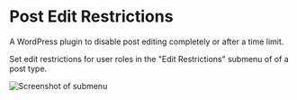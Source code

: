 # Post Edit Restrictions
A WordPress plugin to disable post editing completely or after a time limit. 

Set edit restrictions for user roles in the "Edit Restrictions" submenu of of a post type.

![Screenshot of submenu](https://cloud.githubusercontent.com/assets/1436618/22833311/b1646618-efb1-11e6-91b9-42ad28cb8375.png)